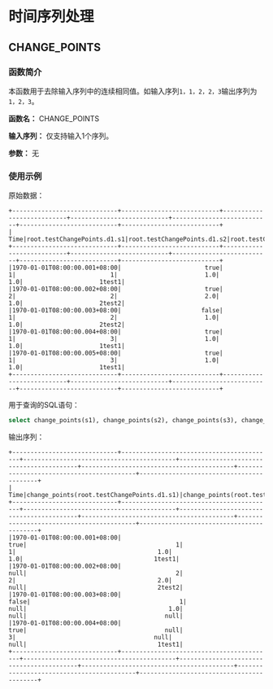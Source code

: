 <!--

    Licensed to the Apache Software Foundation (ASF) under one
    or more contributor license agreements.  See the NOTICE file
    distributed with this work for additional information
    regarding copyright ownership.  The ASF licenses this file
    to you under the Apache License, Version 2.0 (the
    "License"); you may not use this file except in compliance
    with the License.  You may obtain a copy of the License at
    
        http://www.apache.org/licenses/LICENSE-2.0
    
    Unless required by applicable law or agreed to in writing,
    software distributed under the License is distributed on an
    "AS IS" BASIS, WITHOUT WARRANTIES OR CONDITIONS OF ANY
    KIND, either express or implied.  See the License for the
    specific language governing permissions and limitations
    under the License.

-->

# 时间序列处理

## CHANGE_POINTS

### 函数简介

本函数用于去除输入序列中的连续相同值。如输入序列`1，1，2，2，3`输出序列为`1，2，3`。

**函数名：** CHANGE_POINTS

**输入序列：** 仅支持输入1个序列。

**参数：** 无

### 使用示例

原始数据：

```
+-----------------------------+---------------------------+---------------------------+---------------------------+---------------------------+---------------------------+---------------------------+
|                         Time|root.testChangePoints.d1.s1|root.testChangePoints.d1.s2|root.testChangePoints.d1.s3|root.testChangePoints.d1.s4|root.testChangePoints.d1.s5|root.testChangePoints.d1.s6|
+-----------------------------+---------------------------+---------------------------+---------------------------+---------------------------+---------------------------+---------------------------+
|1970-01-01T08:00:00.001+08:00|                       true|                          1|                          1|                        1.0|                        1.0|                     1test1|
|1970-01-01T08:00:00.002+08:00|                       true|                          2|                          2|                        2.0|                        1.0|                     2test2|
|1970-01-01T08:00:00.003+08:00|                      false|                          1|                          2|                        1.0|                        1.0|                     2test2|
|1970-01-01T08:00:00.004+08:00|                       true|                          1|                          3|                        1.0|                        1.0|                     1test1|
|1970-01-01T08:00:00.005+08:00|                       true|                          1|                          3|                        1.0|                        1.0|                     1test1|
+-----------------------------+---------------------------+---------------------------+---------------------------+---------------------------+---------------------------+---------------------------+
```

用于查询的SQL语句：

```sql
select change_points(s1), change_points(s2), change_points(s3), change_points(s4), change_points(s5), change_points(s6) from root.testChangePoints.d1
```

输出序列：

```
+-----------------------------+------------------------------------------+------------------------------------------+------------------------------------------+------------------------------------------+------------------------------------------+------------------------------------------+
|                         Time|change_points(root.testChangePoints.d1.s1)|change_points(root.testChangePoints.d1.s2)|change_points(root.testChangePoints.d1.s3)|change_points(root.testChangePoints.d1.s4)|change_points(root.testChangePoints.d1.s5)|change_points(root.testChangePoints.d1.s6)|
+-----------------------------+------------------------------------------+------------------------------------------+------------------------------------------+------------------------------------------+------------------------------------------+------------------------------------------+
|1970-01-01T08:00:00.001+08:00|                                      true|                                         1|                                         1|                                       1.0|                                       1.0|                                    1test1|
|1970-01-01T08:00:00.002+08:00|                                      null|                                         2|                                         2|                                       2.0|                                      null|                                    2test2|
|1970-01-01T08:00:00.003+08:00|                                     false|                                         1|                                      null|                                       1.0|                                      null|                                      null|
|1970-01-01T08:00:00.004+08:00|                                      true|                                      null|                                         3|                                      null|                                      null|                                    1test1|
+-----------------------------+------------------------------------------+------------------------------------------+------------------------------------------+------------------------------------------+------------------------------------------+------------------------------------------+
```
